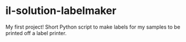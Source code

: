 # il-solution-labelmaker
My first project! Short Python script to make labels for my samples to be printed off a label printer.
